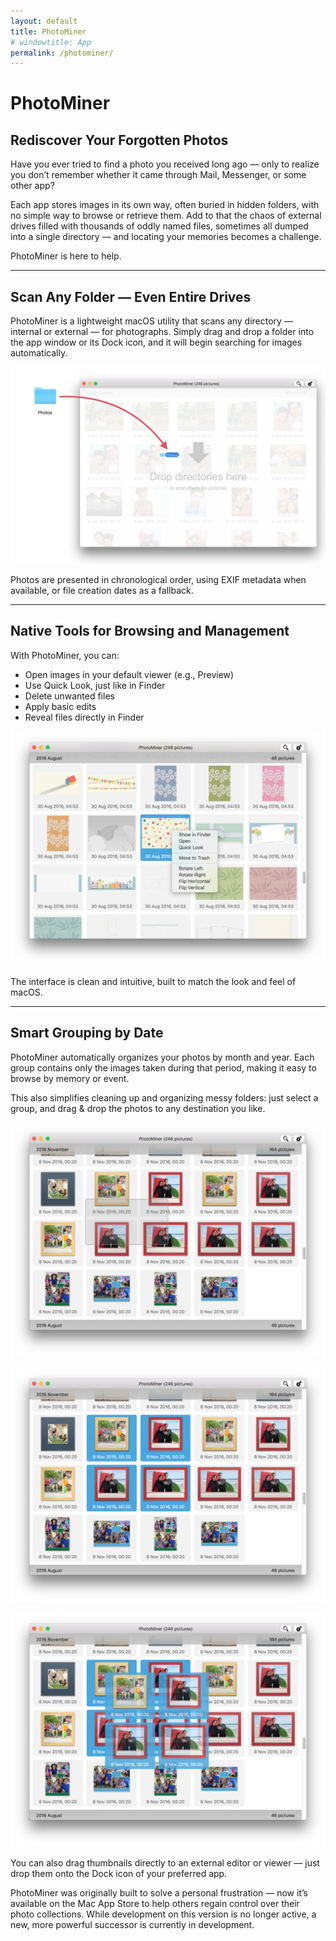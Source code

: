 ```yaml
---
layout: default
title: PhotoMiner
# windowtitle: App
permalink: /photominer/
---
```


# PhotoMiner

## Rediscover Your Forgotten Photos

Have you ever tried to find a photo you received long ago — only to realize you don’t remember whether it came through Mail, Messenger, or some other app?

Each app stores images in its own way, often buried in hidden folders, with no simple way to browse or retrieve them. Add to that the chaos of external drives filled with thousands of oddly named files, sometimes all dumped into a single directory — and locating your memories becomes a challenge.

PhotoMiner is here to help.

---

## Scan Any Folder — Even Entire Drives

PhotoMiner is a lightweight macOS utility that scans any directory — internal or external — for photographs. Simply drag and drop a folder into the app window or its Dock icon, and it will begin searching for images automatically.

![Drag and drop folders into PhotoMiner](/assets/images/PhotoMiner/01_drop.png)

Photos are presented in chronological order, using EXIF metadata when available, or file creation dates as a fallback.

---

## Native Tools for Browsing and Management

With PhotoMiner, you can:

- Open images in your default viewer (e.g., Preview)
- Use Quick Look, just like in Finder
- Delete unwanted files
- Apply basic edits
- Reveal files directly in Finder

![Context menu with native macOS tools](/assets/images/PhotoMiner/02_contextmenu.png)

The interface is clean and intuitive, built to match the look and feel of macOS.

---

## Smart Grouping by Date

PhotoMiner automatically organizes your photos by month and year. Each group contains only the images taken during that period, making it easy to browse by memory or event.

This also simplifies cleaning up and organizing messy folders:
just select a group, and drag & drop the photos to any destination you like.

![Drag and drop photos to organize them](/assets/images/PhotoMiner/03_draganddrop1.png)

![Moving photos between folders](/assets/images/PhotoMiner/04_draganddrop2.png)

![Organizing photos by dragging to external apps](/assets/images/PhotoMiner/05_draganddrop3.png)

You can also drag thumbnails directly to an external editor or viewer — just drop them onto the Dock icon of your preferred app.

PhotoMiner was originally built to solve a personal frustration — now it’s available on the Mac App Store to help others regain control over their photo collections. While development on this version is no longer active, a new, more powerful successor is currently in development.
